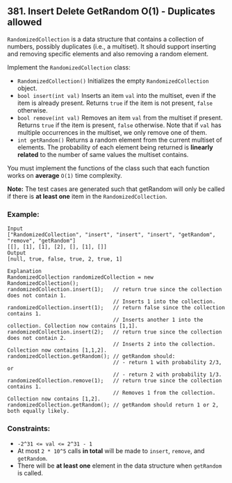 ## 381. Insert Delete GetRandom O(1) - Duplicates allowed

```RandomizedCollection``` is a data structure that contains a collection of numbers, possibly duplicates (i.e., a multiset). It should support inserting and removing specific elements and also removing a random element.

Implement the ```RandomizedCollection``` class:

* ```RandomizedCollection()``` Initializes the empty ```RandomizedCollection``` object.
* ```bool insert(int val)``` Inserts an item ```val``` into the multiset, even if the item is already present. Returns ```true``` if the item is not present, ```false``` otherwise.
* ```bool remove(int val)``` Removes an item ```val``` from the multiset if present. Returns ```true``` if the item is present, ```false``` otherwise. Note that if ```val``` has multiple occurrences in the multiset, we only remove one of them.
* ```int getRandom()``` Returns a random element from the current multiset of elements. The probability of each element being returned is **linearly related** to the number of same values the multiset contains.

You must implement the functions of the class such that each function works on **average** ```O(1)``` time complexity.

**Note:** The test cases are generated such that getRandom will only be called if there is **at least one** item in the ```RandomizedCollection```.

### Example:
```
Input
["RandomizedCollection", "insert", "insert", "insert", "getRandom", "remove", "getRandom"]
[[], [1], [1], [2], [], [1], []]
Output
[null, true, false, true, 2, true, 1]

Explanation
RandomizedCollection randomizedCollection = new RandomizedCollection();
randomizedCollection.insert(1);   // return true since the collection does not contain 1.
                                  // Inserts 1 into the collection.
randomizedCollection.insert(1);   // return false since the collection contains 1.
                                  // Inserts another 1 into the collection. Collection now contains [1,1].
randomizedCollection.insert(2);   // return true since the collection does not contain 2.
                                  // Inserts 2 into the collection. Collection now contains [1,1,2].
randomizedCollection.getRandom(); // getRandom should:
                                  // - return 1 with probability 2/3, or
                                  // - return 2 with probability 1/3.
randomizedCollection.remove(1);   // return true since the collection contains 1.
                                  // Removes 1 from the collection. Collection now contains [1,2].
randomizedCollection.getRandom(); // getRandom should return 1 or 2, both equally likely.
```

### Constraints:

* ```-2^31 <= val <= 2^31 - 1```
* At most ```2 * 10^5``` calls **in total** will be made to ```insert```, ```remove```, and ```getRandom```.
* There will be **at least one** element in the data structure when ```getRandom``` is called.